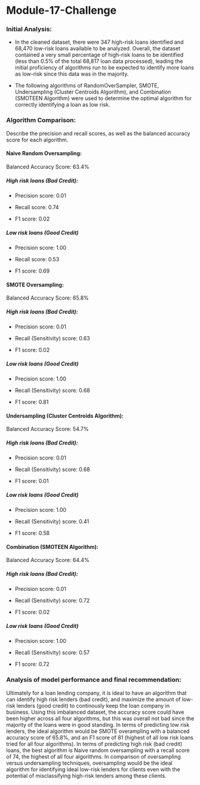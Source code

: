 # Module-17-Challenge
### Initial Analysis:

* In the cleaned dataset, there were 347 high-risk loans identified and 68,470 low-risk loans available to be analyzed. Overall, the dataset contained a very small percentage of high-risk loans to be identified (less than 0.5% of the total 68,817 loan data processed), leading the initial proficiency of algorithms run to be expected to identify more loans as low-risk since this data was in the majority.


* The following algorithms of RandomOverSampler, SMOTE, Undersampling (Cluster Centroids Algorithm), and Combination (SMOTEEN Algorithm) were used to determine the optimal algorithm for correctly identifying a loan as low risk.  

### Algorithm Comparison: 
Describe the precision and recall scores, as well as the balanced accuracy score for each algorithm.

#### Naive Random Oversampling:
Balanced Accuracy Score: 63.4%

##### High risk loans (Bad Credit):
* Precision score: 0.01

* Recall score: 0.74

* F1 score: 0.02


##### Low risk loans (Good Credit)
* Precision score: 1.00

* Recall score: 0.53

* F1 score: 0.69

#### SMOTE Oversampling:
Balanced Accuracy Score: 65.8%

##### High risk loans (Bad Credit):
* Precision score: 0.01

* Recall (Sensitivity) score: 0.63

* F1 score: 0.02


##### Low risk loans (Good Credit)
* Precision score: 1.00

* Recall (Sensitivity) score: 0.68

* F1 score: 0.81

#### Undersampling (Cluster Centroids Algorithm):
Balanced Accuracy Score: 54.7%

##### High risk loans (Bad Credit):
* Precision score: 0.01

* Recall (Sensitivity) score: 0.68

* F1 score: 0.01


##### Low risk loans (Good Credit)
* Precision score: 1.00

* Recall (Sensitivity) score: 0.41

* F1 score: 0.58

#### Combination (SMOTEEN Algorithm):
Balanced Accuracy Score: 64.4%

##### High risk loans (Bad Credit):
* Precision score: 0.01

* Recall (Sensitivity) score: 0.72

* F1 score: 0.02


##### Low risk loans (Good Credit)
* Precision score: 1.00

* Recall (Sensitivity) score: 0.57

* F1 score: 0.72


### Analysis of model performance and final recommendation:
Ultimately for a loan lending company, it is ideal to have an algorithm that can identify high risk lenders (bad credit), and maximize the amount of low-risk lenders (good credit) to continously keep the loan company in business. Using this imbalanced dataset, the accuracy score could have been higher across all four algorithms, but this was overall not bad since the majority of the loans were in good standing. In terms of predicting low risk lenders, the ideal algorithm would be SMOTE overampling with a balanced accuracy score of 65.8%, and an F1 score of 81 (highest of all low risk loans tried for all four algorithms). In terms of predicting high risk (bad credit) loans, the best algorithm is Naive random oversampling with a recall score of 74, the highest of all four algorithms. In comparison of oversampling versus undersampling techniques, oversampling would be the ideal algorithm for identifying ideal low-risk lenders for clients even with the potential of misclassifying high-risk lenders among these clients.
